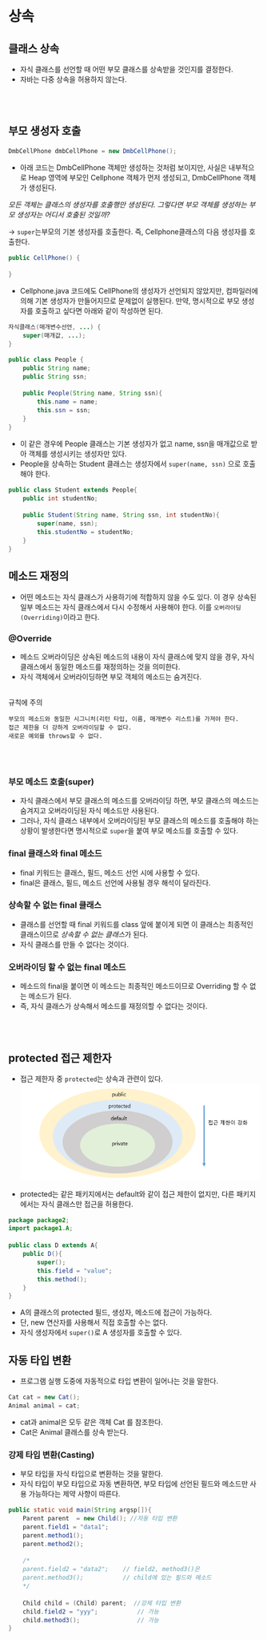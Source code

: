 # 상속

## 클래스 상속
- 자식 클래스를 선언할 때 어떤 부모 클래스를 상속받을 것인지를 결정한다.
- 자바는 다중 상속을 허용하지 않는다.

<br></br>
## 부모 생성자 호출
```java
DmbCellPhone dmbCellPhone = new DmbCellPhone();
```
- 아래 코드는 DmbCellPhone 객체만 생성하는 것처럼 보이지만, 사실은 내부적으로 Heap 영역에 부모인 Cellphone 객체가 먼저 생성되고, DmbCellPhone 객체가 생성된다.


*모든 객체는 클래스의 생성자를 호출행만 생성된다. 그렇다면 부모 객체를 생성하는 부모 생성자는 어디서 호출된 것일까?*  

-> `super`는부모의 기본 생성자를 호출한다. 즉, Cellphone클래스의 다음 생성자를 호출한다.
```java
public CellPhone() {

}
```

- Cellphone.java 코드에도 CellPhone의 생성자가 선언되지 않았지만, 컴파일러에 의해 기본 생성자가 만들어지므로 문제없이 실행된다. 만약, 명시적으로 부모 생성자를 호출하고 싶다면 아래와 같이 작성하면 된다.

```java
자식클래스(매개변수선언, ...) {
    super(매개값, ...);
}
```

```java
public class People {
    public String name;
    public String ssn;

    public People(String name, String ssn){
        this.name = name;
        this.ssn = ssn;
    }
}
```

- 이 같은 경우에 People 클래스는 기본 생성자가 없고 name, ssn을 매개값으로 받아 객체를 생성시키는 생성자만 있다. 
- People을 상속하는 Student 클래스는 생성자에서 `super(name, ssn)` 으로 호출해야 한다.

```java
public class Student extends People{
    public int studentNo;

    public Student(String name, String ssn, int studentNo){
        super(name, ssn);
        this.studentNo = studentNo;
    }
}
```

## 메소드 재정의
- 어떤 메소드는 자식 클래스가 사용하기에 적합하지 않을 수도 있다. 이 경우 상속된 일부 메소드는 자식 클래스에서 다시 수정해서 사용해야 한다. 이를 `오버라이딩(Overriding)`이라고 한다.

### @Override
- 메소드 오버라이딩은 상속된 메소드의 내용이 자식 클래스에 맞지 않을 경우, 자식 클래스에서 동일한 메소드를 재정의하는 것을 의미한다.
- 자식 객체에서 오버라이딩하면 부모 객체의 메소드는 숨겨진다.
<br></br>

규칙에 주의  

    부모의 메소드와 동일한 시그니처(리턴 타입, 이름, 매개변수 리스트)를 가져야 한다.  
    접근 제한을 더 강하게 오버라이딩할 수 없다.  
    새로운 예외를 throws할 수 없다.

<br></br>

### 부모 메소드 호출(super)
- 자식 클래스에서 부모 클래스의 메소드를 오버라이딩 하면, 부모 클래스의 메소드는 숨겨지고 오버라이딩된 자식 메소드만 사용된다.
- 그러나, 자식 클래스 내부에서 오버라이딩된 부모 클래스의 메소드를 호출해야 하는 상황이 발생한다면 명시적으로 `super`을 붙여 부모 메소드를 호출할 수 있다.
 
 ### final 클래스와 final 메소드
 - final 키워드는 클래스, 필드, 메소드 선언 시에 사용할 수 있다.
 - final은 클래스, 필드, 메소드 선언에 사용될 경우 해석이 달라진다.

 ### 상속할 수 없는 final 클래스
 - 클래스를 선언할 때 final 키워드를 class 앞에 붙이게 되면 이 클래스는 최종적인 클래스이므로 *상속할 수 없는 클래스*가 된다. 
 - 자식 클래스를 만들 수 없다는 것이다.

 ### 오버라이딩 할 수 없는 final 메소드
 - 메소드의 final을 붙이면 이 메소드는 최종적인 메소드이므로 Overriding 할 수 없는 메소드가 된다.
 - 즉, 자식 클래스가 상속해서 메소드를 재정의할 수 없다는 것이다.

<br></br>

## protected 접근 제한자
- 접근 제한자 중 `protected`는 상속과 관련이 있다.
![](image.png)

- protected는 같은 패키지에서는 default와 같이 접근 제한이 없지만, 다른 패키지에서는 자식 클래스만 접근을 허용한다.
```java
package package2;
import package1.A;

public class D extends A{
    public D(){
        super();
        this.field = "value";
        this.method();
    }
}
```

- A의 클래스의 protected 필드, 생성자, 메소드에 접근이 가능하다.
- 단, new 연산자를 사용해서 직접 호출할 수는 없다.
- 자식 생성자에서 `super()`로 A 생성자를 호출할 수 있다.


## 자동 타입 변환

- 프로그램 실행 도중에 자동적으로 타입 변환이 일어나는 것을 말한다.
```java
Cat cat = new Cat();
Animal animal = cat;
```
- cat과 animal은 모두 같은 객체 Cat 를 참조한다.
- Cat은 Animal 클래스를 상속 받는다.


### 강제 타입 변환(Casting)

- 부모 타입을 자식 타입으로 변환하는 것을 말한다.
- 자식 타입이 부모 타입으로 자동 변환하면, 부모 타입에 선언된 필드와 메소드만 사용 가능하다는 제약 사향이 따른다.



```java
public static void main(String argsp[]){
    Parent parent  = new Child(); //자동 타입 변환
    parent.field1 = "data1";
    parent.method1();
    parent.method2();

    /*
    parent.field2 = "data2";    // field2, method3()은
    parent.method3();           // child에 있는 필드와 메소드
    */

    Child child = (Child) parent;  //강제 타입 변환
    child.field2 = "yyy";           // 가능
    child.method3();                // 가능
}
```


